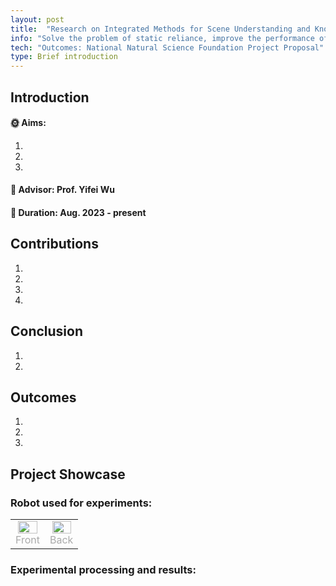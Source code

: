 ```yaml
---
layout: post
title:  "Research on Integrated Methods for Scene Understanding and Knowledge Acquisition and Reasoning in Earth-Moon Space Based on Generative Models"
info: "Solve the problem of static reliance, improve the performance of visual SLAM system"
tech: "Outcomes: National Natural Science Foundation Project Proposal"
type: Brief introduction
---
```


## Introduction

#### &#127774; Aims: 

1. 
2. 
3. 

#### &#128221; Advisor: Prof. Yifei Wu 

#### &#128197; Duration: Aug. 2023 - present

## Contributions

1. 
2. 
3. 
4. 

## Conclusion

1. 
2. 

## Outcomes
 
1. 
2. 
3. 

## Project Showcase

### Robot used for experiments:

<table rules="none" align="center">
	<tr>
		<td>
			<center>
				<img src="https://effun.xyz/assets/img/20240318/1 (1).jpg" width="90%" />
				<br/>
				<font color="AAAAAA">Front</font>
			</center>
		</td>
		<td>
			<center>
				<img src="https://effun.xyz/assets/img/20240318/1 (2).jpg" width="90%" />
				<br/>
				<font color="AAAAAA">Back</font>
			</center>
		</td>
	</tr>
</table>


### Experimental processing and results:

